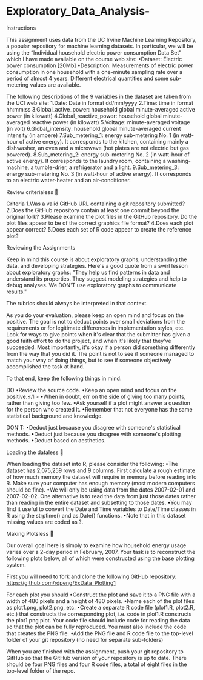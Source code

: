 # Exploratory_Data_Analysis-
Instructions




This assignment uses data from the UC Irvine Machine Learning Repository, a popular repository for machine learning datasets. In particular, we will be using the “Individual household electric power consumption Data Set” which I have made available on the course web site:
•Dataset: Electric power consumption [20Mb]
•Description: Measurements of electric power consumption in one household with a one-minute sampling rate over a period of almost 4 years. Different electrical quantities and some sub-metering values are available.

The following descriptions of the 9 variables in the dataset are taken from the UCI web site:
1.Date: Date in format dd/mm/yyyy
2.Time: time in format hh:mm:ss
3.Global_active_power: household global minute-averaged active power (in kilowatt)
4.Global_reactive_power: household global minute-averaged reactive power (in kilowatt)
5.Voltage: minute-averaged voltage (in volt)
6.Global_intensity: household global minute-averaged current intensity (in ampere)
7.Sub_metering_1: energy sub-metering No. 1 (in watt-hour of active energy). It corresponds to the kitchen, containing mainly a dishwasher, an oven and a microwave (hot plates are not electric but gas powered).
8.Sub_metering_2: energy sub-metering No. 2 (in watt-hour of active energy). It corresponds to the laundry room, containing a washing-machine, a tumble-drier, a refrigerator and a light.
9.Sub_metering_3: energy sub-metering No. 3 (in watt-hour of active energy). It corresponds to an electric water-heater and an air-conditioner.


Review criterialess 




Criteria
1.Was a valid GitHub URL containing a git repository submitted?
2.Does the GitHub repository contain at least one commit beyond the original fork?
3.Please examine the plot files in the GitHub repository. Do the plot files appear to be of the correct graphics file format?
4.Does each plot appear correct?
5.Does each set of R code appear to create the reference plot?

Reviewing the Assignments

Keep in mind this course is about exploratory graphs, understanding the data, and developing strategies. Here's a good quote from a swirl lesson about exploratory graphs: "They help us find patterns in data and understand its properties. They suggest modeling strategies and help to debug analyses. We DON'T use exploratory graphs to communicate results."

The rubrics should always be interpreted in that context.

As you do your evaluation, please keep an open mind and focus on the positive. The goal is not to deduct points over small deviations from the requirements or for legitimate differences in implementation styles, etc. Look for ways to give points when it's clear that the submitter has given a good faith effort to do the project, and when it's likely that they've succeeded. Most importantly, it's okay if a person did something differently from the way that you did it. The point is not to see if someone managed to match your way of doing things, but to see if someone objectively accomplished the task at hand.

To that end, keep the following things in mind:

DO
•Review the source code.
•Keep an open mind and focus on the positive.≤/li>
•When in doubt, err on the side of giving too many points, rather than giving too few.
•Ask yourself if a plot might answer a question for the person who created it.
•Remember that not everyone has the same statistical background and knowledge.

DON'T:
•Deduct just because you disagree with someone's statistical methods.
•Deduct just because you disagree with someone's plotting methods.
•Deduct based on aesthetics.


Loading the dataless 




When loading the dataset into R, please consider the following:
•The dataset has 2,075,259 rows and 9 columns. First calculate a rough estimate of how much memory the dataset will require in memory before reading into R. Make sure your computer has enough memory (most modern computers should be fine).
•We will only be using data from the dates 2007-02-01 and 2007-02-02. One alternative is to read the data from just those dates rather than reading in the entire dataset and subsetting to those dates.
•You may find it useful to convert the Date and Time variables to Date/Time classes in R using the strptime()  and as.Date() functions.
•Note that in this dataset missing values are coded as ?.


Making Plotsless 




Our overall goal here is simply to examine how household energy usage varies over a 2-day period in February, 2007. Your task is to reconstruct the following plots below, all of which were constructed using the base plotting system.

First you will need to fork and clone the following GitHub repository: https://github.com/rdpeng/ExData_Plotting1

For each plot you should
•Construct the plot and save it to a PNG file with a width of 480 pixels and a height of 480 pixels.
•Name each of the plot files as plot1.png, plot2.png, etc.
•Create a separate R code file (plot1.R, plot2.R, etc.) that constructs the corresponding plot, i.e. code in plot1.R constructs the plot1.png plot. Your code file should include code for reading the data so that the plot can be fully reproduced. You must also include the code that creates the PNG file.
•Add the PNG file and R code file to the top-level folder of your git repository (no need for separate sub-folders)

When you are finished with the assignment, push your git repository to GitHub so that the GitHub version of your repository is up to date. There should be four PNG files and four R code files, a total of eight files in the top-level folder of the repo.
